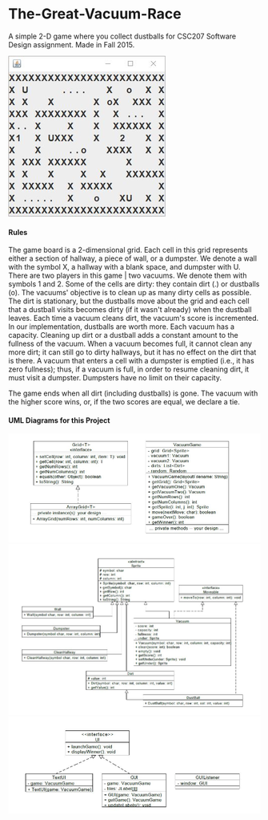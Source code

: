 # The-Great-Vacuum-Race
A simple 2-D game where you collect dustballs for CSC207 Software Design assignment.
Made in Fall 2015.

![alt text](images/in-game-image.JPG "In game snapshot")

#### Rules
The game board is a 2-dimensional grid. Each cell in this grid represents either a section of hallway, a piece of wall, or a dumpster. We denote a wall with the symbol X, a hallway with a blank space, and dumpster with U. There are two players in this game | two vacuums. We denote them with symbols 1 and 2. Some of the cells are dirty: they contain dirt (.) or dustballs (o). The vacuums' objective is to clean up as many dirty cells as possible. The dirt is stationary, but the dustballs move about the grid and each cell that a dustball visits becomes dirty (if it wasn't already) when the dustball leaves.
Each time a vacuum cleans dirt, the vacuum's score is incremented. In our implementation, dustballs are worth more. Each vacuum has a capacity. Cleaning up dirt or a dustball adds a constant amount to the fullness of the vacuum. When a vacuum becomes full, it cannot clean any more dirt; it can still go to dirty hallways, but it has no effect on the dirt that is there. A vacuum that enters a cell with a dumpster is emptied (i.e., it has zero fullness); thus, if a vacuum is full, in order to resume cleaning dirt, it must visit a dumpster. Dumpsters have no limit on their capacity.

The game ends when all dirt (including dustballs) is gone. The vacuum with the higher score wins, or, if the two scores are equal, we declare a tie.

#### UML Diagrams for this Project

![alt text](images/grid-uml.JPG "In game snapshot")
![alt text](images/sprites-uml.JPG "In game snapshot")
![alt text](images/ui-uml.JPG "In game snapshot")
